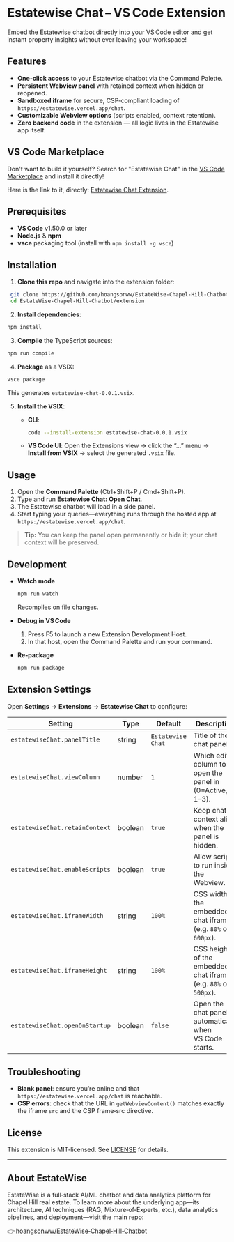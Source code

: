 # Estatewise Chat – VS Code Extension

Embed the Estatewise chatbot directly into your VS Code editor and get instant property insights without ever leaving your workspace!

## Features

- **One‑click access** to your Estatewise chatbot via the Command Palette.
- **Persistent Webview panel** with retained context when hidden or reopened.
- **Sandboxed iframe** for secure, CSP‑compliant loading of `https://estatewise.vercel.app/chat`.
- **Customizable Webview options** (scripts enabled, context retention).
- **Zero backend code** in the extension — all logic lives in the Estatewise app itself.

## VS Code Marketplace

Don't want to build it yourself? Search for "Estatewise Chat" in the [VS Code Marketplace](https://marketplace.visualstudio.com/vscode) and install it directly!

Here is the link to it, directly: [Estatewise Chat Extension](https://marketplace.visualstudio.com/items?itemName=hoangsonw.estatewise-chat).

## Prerequisites

- **VS Code** v1.50.0 or later  
- **Node.js** & **npm**  
- **vsce** packaging tool (install with `npm install ‑g vsce`)

## Installation

1. **Clone this repo** and navigate into the extension folder:
  ```bash
   git clone https://github.com/hoangsonww/EstateWise-Chapel-Hill-Chatbot.git
   cd EstateWise-Chapel-Hill-Chatbot/extension
  ```

2. **Install dependencies**:

  ```bash
  npm install
  ```

3. **Compile** the TypeScript sources:

  ```bash
  npm run compile
  ```

4. **Package** as a VSIX:

  ```bash
  vsce package
  ```

   This generates `estatewise-chat-0.0.1.vsix`.

5. **Install the VSIX**:

   * **CLI**:

     ```bash
     code --install-extension estatewise-chat-0.0.1.vsix
     ```
   * **VS Code UI**:
     Open the Extensions view → click the “...” menu → **Install from VSIX** → select the generated `.vsix` file.

## Usage

1. Open the **Command Palette** (Ctrl+Shift+P / Cmd+Shift+P).
2. Type and run **Estatewise Chat: Open Chat**.
3. The Estatewise chatbot will load in a side panel.
4. Start typing your queries—everything runs through the hosted app at `https://estatewise.vercel.app/chat`.

> **Tip:** You can keep the panel open permanently or hide it; your chat context will be preserved.

## Development

* **Watch mode**

  ```bash
  npm run watch
  ```

  Recompiles on file changes.

* **Debug in VS Code**

  1. Press F5 to launch a new Extension Development Host.
  2. In that host, open the Command Palette and run your command.

* **Re‑package**

  ```bash
  npm run package
  ```

## Extension Settings

Open **Settings** → **Extensions** → **Estatewise Chat** to configure:

| Setting                       | Type     | Default       | Description                                                      |
|-------------------------------|----------|---------------|------------------------------------------------------------------|
| `estatewiseChat.panelTitle`   | string   | `Estatewise Chat`   | Title of the chat panel.                             |
| `estatewiseChat.viewColumn`   | number   | `1`           | Which editor column to open the panel in (0=Active, 1–3).        |
| `estatewiseChat.retainContext`| boolean  | `true`        | Keep chat context alive when the panel is hidden.               |
| `estatewiseChat.enableScripts`| boolean  | `true`        | Allow scripts to run inside the Webview.                       |
| `estatewiseChat.iframeWidth`  | string   | `100%`        | CSS width of the embedded chat iframe (e.g. `80%` or `600px`).  |
| `estatewiseChat.iframeHeight` | string   | `100%`        | CSS height of the embedded chat iframe (e.g. `80%` or `500px`). |
| `estatewiseChat.openOnStartup`| boolean  | `false`       | Open the chat panel automatically when VS Code starts.          |

## Troubleshooting

* **Blank panel**: ensure you’re online and that `https://estatewise.vercel.app/chat` is reachable.
* **CSP errors**: check that the URL in `getWebviewContent()` matches exactly the iframe `src` and the CSP frame‑src directive.

## License

This extension is MIT‑licensed. See [LICENSE](../LICENSE) for details.

---

## About EstateWise

EstateWise is a full‑stack AI/ML chatbot and data analytics platform for Chapel Hill real estate. To learn more about the underlying app—its architecture, AI techniques (RAG, Mixture‑of‑Experts, etc.), data analytics pipelines, and deployment—visit the main repo:

👉 [hoangsonww/EstateWise‑Chapel‑Hill‑Chatbot](https://github.com/hoangsonww/EstateWise-Chapel-Hill-Chatbot)
